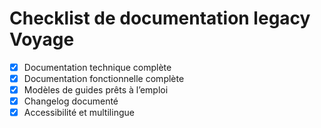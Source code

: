 # Checklist de documentation legacy Voyage

- [x] Documentation technique complète
- [x] Documentation fonctionnelle complète
- [x] Modèles de guides prêts à l’emploi
- [x] Changelog documenté
- [x] Accessibilité et multilingue
